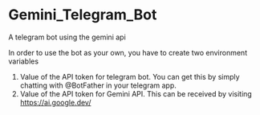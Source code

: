 # Gemini_Telegram_Bot
A telegram bot using the gemini api

In order to use the bot as your own, you have to create two environment variables
1. Value of the API token for telegram bot. You can get this by simply chatting with @BotFather in your telegram app.
2. Value of the API token for Gemini API. This can be received by visiting https://ai.google.dev/
